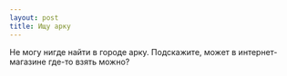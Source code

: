 ```yaml
---
layout: post 
title: Ищу арку 
--- 
```

Не могу нигде найти в городе арку. Подскажите, может в интернет-магазине где-то взять можно?
